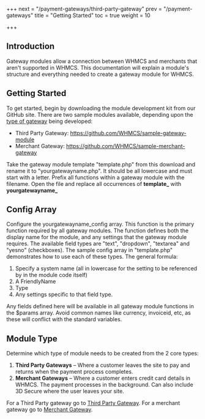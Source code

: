 +++
next = "/payment-gateways/third-party-gateway"
prev = "/payment-gateways"
title = "Getting Started"
toc = true
weight = 10

+++

## Introduction <a id="introduction"></a>

Gateway modules allow a connection between WHMCS and merchants that aren't supported in WHMCS.
This documentation will explain a module's structure and everything needed to create a gateway module for WHMCS.

## Getting Started <a id="getting-started"></a>

To get started, begin by downloading the module development kit from our GitHub site.
There are two sample modules available, depending upon the [type of gateway][module-type] being developed:

* Third Party Gateway: https://github.com/WHMCS/sample-gateway-module
* Merchant Gateway: https://github.com/WHMCS/sample-merchant-gateway

Take the gateway module template "template.php" from this download and rename it to "yourgatewayname.php".
It should be all lowercase and must start with a letter.
Prefix all functions within a gateway module with the filename.
Open the file and replace all occurrences of **template_** with **yourgatewayname_**

## Config Array <a id="config-array"></a>

Configure the yourgatewayname_config array.
This function is the primary function required by all gateway modules.
The function defines both the display name for the module, and any settings that the gateway module requires.
The available field types are "text", "dropdown", "textarea" and "yesno" (checkboxes).
The sample config array in "template.php" demonstrates how to use each of these types.
The general formula:

1. Specify a system name (all in lowercase for the setting to be referenced by in the module code itself)
2. A FriendlyName
3. Type
4. Any settings specific to that field type.

Any fields defined here will be available in all gateway module functions in the $params array.
Avoid common names like currency, invoiceid, etc, as these will conflict with the standard variables.

## Module Type <a id="module-type"></a>

Determine which type of module needs to be created from the 2 core types:

1. **Third Party Gateways** – Where a customer leaves the site to pay and returns when the payment process completes.
2. **Merchant Gateways** – Where a customer enters credit card details in WHMCS.
The payment processes in the background.
Can also include 3D Secure where the user leaves your site.

For a Third Party gateway go to [Third Party Gateway][third-party].
For a merchant gateway go to [Merchant Gateway][merchant-gateway].


[module-type]: #module-type
[third-party]: /payment-gateways/third-party-gateway "Third Party Gateway"
[merchant-gateway]: /payment-gateways/merchant-gateway "Merchant Gateway"
